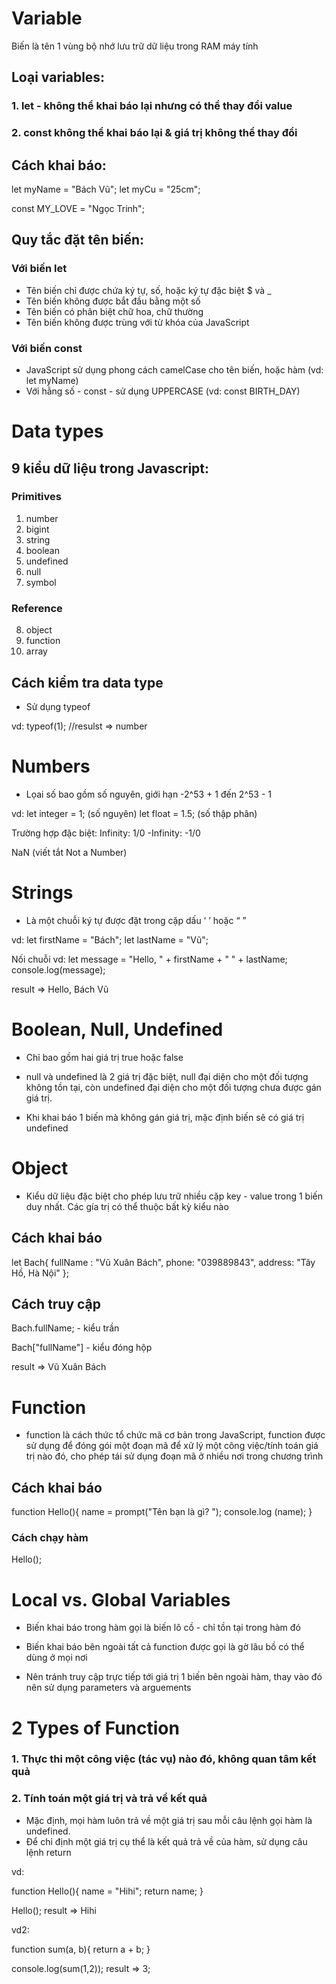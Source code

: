 # Variable
Biến là tên 1 vùng bộ nhớ lưu trữ dữ liệu trong RAM máy tính 

## Loại variables:
### 1. let - không thể khai báo lại nhưng có thể thay đổi value

### 2. const không thể khai báo lại & giá trị không thể thay đổi

## Cách khai báo:

let myName = "Bách Vũ";
let myCu = "25cm";

const MY_LOVE = "Ngọc Trinh";

## Quy tắc đặt tên biến:

### Với biến let
- Tên biến chỉ được chứa ký tự, số, hoặc ký tự đặc biệt $ và _
- Tên biến không được bắt đầu bằng một số
- Tên biến có phân biệt chữ hoa, chữ thường
- Tên biến không được trùng với từ khóa của JavaScript

### Với biến const
- JavaScript sử dụng phong cách camelCase cho tên biến, hoặc hàm (vd: let myName)
- Với hằng số - const - sử dụng UPPERCASE (vd: const 
BIRTH_DAY)

# Data types

## 9 kiểu dữ liệu trong Javascript:
### Primitives
1. number
2. bigint
3. string
4. boolean
5. undefined
6. null
7. symbol

### Reference
8. object
9. function
10. array

## Cách kiểm tra data type
- Sử dụng typeof

vd: typeof(1);
//resulst => number

# Numbers 
- Lọai số bao gồm số nguyên, giới hạn -2^53 + 1 đến 2^53 - 1

vd: 
let integer = 1; (số nguyên)
let float = 1.5; (số thập phân)

Trường hợp đặc biệt:
Infinity: 1/0
-Infinity: -1/0

NaN (viết tắt Not a Number)


# Strings
- Là một chuỗi ký tự được đặt trong cặp dấu ‘ ’ hoặc “ ”

vd:
let firstName = "Bách";
let lastName = "Vũ";

Nối chuỗi
vd:
let message = "Hello, " + firstName + " " + lastName;
console.log(message);

result => Hello, Bách Vũ 

# Boolean, Null, Undefined
- Chỉ bao gồm hai giá trị true hoặc false

- null và undefined là 2 giá trị đặc biệt, null đại diện cho một đối tượng không tồn tại, còn undefined
đại diện cho một đối tượng chưa được gán giá trị.

- Khi khai báo 1 biến mà không gán giá trị, mặc định biến sẽ có giá trị undefined


# Object
- Kiểu dữ liệu đặc biệt cho phép lưu trữ nhiều cặp key - value trong 1 biến duy nhất. Các gía trị có thể thuộc bất kỳ kiểu nào

## Cách khai báo

let Bach{
    fullName : "Vũ Xuân Bách",
    phone: "039889843",
    address: "Tây Hồ, Hà Nội"
};

## Cách truy cập

Bach.fullName; - kiểu trần

Bach["fullName"] - kiểu đóng hộp
  
result => Vũ Xuân Bách

# Function
- function là cách thức tổ chức mã cơ bản trong JavaScript, function được sử dụng để đóng gói một
đoạn mã để xử lý một công việc/tính toán giá trị nào đó, cho phép tái sử dụng đoạn mã ở nhiều nơi
trong chương trình

## Cách khai báo
function Hello(){
    name = prompt("Tên bạn là gì? ");
    console.log (name);
} 

### Cách chạy hàm
Hello();

# Local vs. Global Variables

- Biến khai báo trong hàm gọi là biến lô cồ - chỉ tồn tại trong hàm đó

- Biến khai báo bên ngoài tất cả function được gọi là gờ lâu bồ có thể dùng ở mọi nơi

- Nên tránh truy cập trực tiếp tới giá trị 1 biến bên ngoài hàm, thay vào đó nên sử dụng parameters và arguements

# 2 Types of Function

### 1. Thực thi một công việc (tác vụ) nào đó, không quan tâm kết quả
### 2. Tính toán một giá trị và trả về kết quả

- Mặc định, mọi hàm luôn trả về một giá trị sau mỗi câu lệnh gọi hàm là undefined. 
- Để chỉ định một giá
trị cụ thể là kết quả trả về của hàm, sử dụng câu lệnh return


vd:

function Hello(){
    name = "Hihi";
    return name;
}

Hello();
result => Hihi

vd2:

function sum(a, b){
    return a + b;
}

console.log(sum(1,2));
result => 3;

